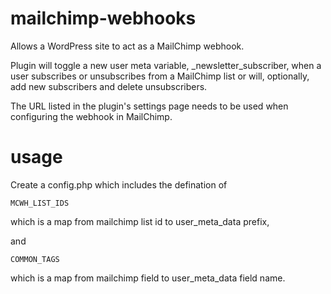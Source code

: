 mailchimp-webhooks
==================

Allows a WordPress site to act as a MailChimp webhook.

Plugin will toggle a new user meta variable, _newsletter_subscriber, when a user subscribes or unsubscribes from a MailChimp list 
or will, optionally, add new subscribers and delete unsubscribers.

The URL listed in the plugin's settings page needs to be used when configuring the webhook in MailChimp.


usage
==================
Create a config.php which includes the defination of

```
MCWH_LIST_IDS
```

which is a map from mailchimp list id to user_meta_data prefix,

and

```
COMMON_TAGS
```

which is a map from mailchimp field to user_meta_data field name.
